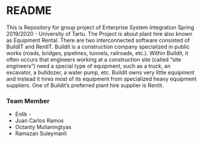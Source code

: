 # README #

This is Repository for group project of Enterprise System Integration Spring 2019/2020 - University of Tartu.
The Project is about plant hire also known as Equipment Rental. There are two interconnected software consisted 
of BuildIT and RentIT. 
Buildit is a construction company specialized in public works (roads, bridges, pipelines, tunnels,
railroads, etc.). Within Buildit, it often occurs that engineers working at a construction site (called
“site engineers”) need a special type of equipment, such as a truck, an excavator, a bulldozer, a
water pump, etc. 
Buildit owns very little equipment and instead it hires most of its equipment from specialized heavy
equipment suppliers. One of Buildit’s preferred plant hire supplier is Rentit.


### Team Member ###

* Enlik -
* Juan Carlos Ramos
* Octanty Mulianingtyas
* Ramazan Suleymanli
